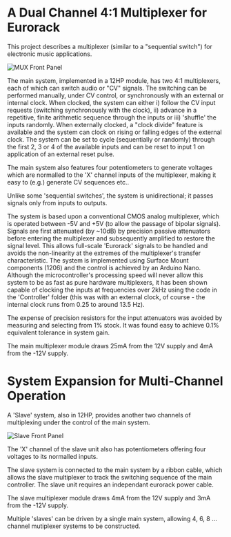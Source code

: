 # A Dual Channel 4:1 Multiplexer for Eurorack

This project describes a multiplexer (similar to a "sequential switch") for electronic music applications.

![MUX Front Panel](https://user-images.githubusercontent.com/3152962/222978851-0f6b30ae-8034-4069-99ba-0095303d9603.jpg)

The main system, implemented in a 12HP module, has two 4:1 multiplexers, each of which can switch audio or "CV" signals. The switching can be performed manually, under CV control, or synchronously with an external or internal clock. When clocked, the system can either i) follow the CV input requests (switching synchronously with the clock), ii) advance in a repetitive, finite arithmetic sequence through the inputs or iii) 'shuffle' the inputs randomly. When externally clocked, a "clock divide" feature is available and the system can clock on rising or falling edges of the external clock. The system can be set to cycle (sequentially or randomly) through the first 2, 3 or 4 of the available inputs and can be reset to input 1 on application of an external reset pulse.

The main system also features four potentiometers to generate voltages which are normalled to the 'X' channel inputs of the multiplexer, making it easy to (e.g.) generate CV sequences etc..

Unlike some 'sequential switches', the system is unidirectional; it passes signals only from inputs to outputs.

The system is based upon a conventional CMOS analog multiplexer, which is operated between -5V and +5V (to allow the passage of bipolar signals). Signals are first attenuated (by ~10dB) by precision passive attenuators before entering the multiplexer and subsequently amplified to restore the signal level. This allows full-scale 'Eurorack' signals to be handled and avoids the non-linearity at the extremes of the multiplexer's transfer characteristic. The system is implemented using Surface Mount components (1206) and the control is achieved by an Arduino Nano. Although the microcontroller's processing speed will never allow this system to be as fast as pure hardware multiplexers, it has been shown capable of clocking the inputs at frequencies over 2kHz using the code in the 'Controller' folder (this was with an external clock, of course - the internal clock runs from 0.25 to around 13.5 Hz).

The expense of precision resistors for the input attenuators was avoided by measuring and selecting from 1% stock. It was found easy to achieve 0.1% equivalent tolerance in system gain.   

The main multiplexer module draws 25mA from the 12V supply and 4mA from the -12V supply.

# System Expansion for Multi-Channel Operation

A 'Slave' system, also in 12HP, provides another two channels of multiplexing under the control of the main system. 

![Slave Front Panel](https://user-images.githubusercontent.com/3152962/222979064-0ddcff23-9f6a-4de9-9029-83d069f950eb.jpg)

The 'X' channel of the slave unit also has potentiometers offering four voltages to its normalled inputs. 

The slave system is connected to the main system by a ribbon cable, which allows the slave multiplexer to track the switching sequence of the main controller. The slave unit requires an independant eurorack power cable. 

The slave multiplexer module draws 4mA from the 12V supply and 3mA from the -12V supply.

Multiple 'slaves' can be driven by a single main system, allowing 4, 6, 8 ... channel mutiplexer systems to be constructed.
